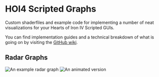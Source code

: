# HOI4 Scripted Graphs

Custom shaderfiles and example code for implementing a number of neat visualizations for your Hearts of Iron IV Scripted GUIs.

You can find implementation guides and a technical breakdown of what is going on by visiting the [GitHub wiki](https://github.com/Flaxbeard/hoi4-scripted-graphs/wiki).

## Radar Graphs
![An example radar graph](https://i.imgur.com/0p97mii.png) ![An animated version](https://i.imgur.com/09vnBCp.gif)
